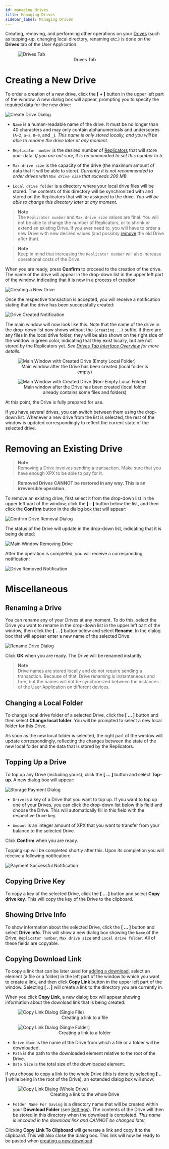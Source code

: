 ```yaml
---
id: managing_drives
title: Managing Drives
sidebar_label: Managing Drives
---
```


Creating, removing, and performing other operations on your [Drives](../built_in_features/drive/overview.md) (such as topping-up, changing local directory, renaming etc.) is done on the **Drives** tab of the User Application.

<figure>
  <img src="../../assets/storage_user_app/main_window_drives.png" alt="Drives Tab">
  <figcaption align="center">Drives Tab</figcaption>
</figure>


# Creating a New Drive

To order a creation of a new drive, click the **[ + ]** button in the upper left part of the window. A new dialog box will appear, prompting you to specify the required data for the new drive:

![Create Drive Dialog](../../assets/storage_user_app/create_drive_dialog.png)

- `Name` is a human-readable name of the drive. It must be no longer than 40 characters and may only contain alphanumericals and underscores (`A–Z`, `a–z`, `0–9`, and `_`). *This name is only stored locally, and you will be able to rename the drive later at any moment.*

- `Replicator number` is the desired number of [Replicators](../built_in_features/replicator/overview.md) that will store your data. *If you are not sure, it is recommended to set this number to 5.*

- `Max drive size` is the capacity of the drive (the maximum amount of data that it will be able to store). *Currently it is not recommended to order drives with `Max drive size` that exceeds 200 MB.*

- `Local drive folder` is a directory where your local drive files will be stored. The contents of this directory will be synchronized with and stored on the Replicators that will be assigned to the drive. *You will be able to change this directory later at any moment.*

> **Note**\
The `Replicator number` and `Max drive size` values are final. You will not be able to change the number of Replicators, or to shrink or extend an existing Drive. If you ever need to, you will have to order a new Drive with new desired values (and possibly [remove](#removing-an-existing-drive) the old Drive after that).

> **Note**\
Keep in mind that increasing the `Replicator number` will also increase operational costs of the Drive.

When you are ready, press **Confirm** to proceed to the creation of the drive. The name of the drive will appear in the drop-down list in the upper left part of the window, indicating that it is now in a process of creation:

![Creating a New Drive](../../assets/storage_user_app/main_window_creating_drive.png)

Once the respective transaction is accepted, you will receive a notification stating that the drive has been successfully created:

![Drive Created Notification](../../assets/storage_user_app/drive_created_notification.png)

The main window will now look like this. Note that the name of the drive in the drop-down list now shows without the `(creating...)` suffix. If there are any files in the local drive folder, they will be also shown on the right side of the window in green color, indicating that they exist locally, but are not stored by the Replicators yet. *See [Drives Tab Interface Overview](./managing_drive_files.md#drives-tab-interface-overview) for more details.*

<figure>
  <img src="../../assets/storage_user_app/main_window_drive_created_empty.png" alt="Main Window with Created Drive (Empty Local Folder)">
  <figcaption align="center">Main window after the Drive has been created (local folder is empty)</figcaption>
</figure>

<figure>
  <img src="../../assets/storage_user_app/main_window_drive_created_with_files.png" alt="Main Window with Created Drive (Non-Empty Local Folder)">
  <figcaption align="center">Main window after the Drive has been created (local folder already contains some files and folders)</figcaption>
</figure>

At this point, the Drive is fully prepared for use.

If you have several drives, you can switch between them using the drop-down list. Whenever a new drive from the list is selected, the rest of the window is updated correspondingly to reflect the current state of the selected drive.


# Removing an Existing Drive

> **Note**\
Removing a Drive involves sending a transaction. Make sure that you have enough XPX to be able to pay for it.

> **Removed Drives CANNOT be restored in any way. This is an irreversible operation.**

To remove an existing drive, first select it from the drop-down list in the upper left part of the window, click the **[ – ]** button below the list, and then click the **Confirm** button in the dialog box that will appear:

![Confirm Drive Removal Dialog](../../assets/storage_user_app/confirm_drive_removal_dialog.png)

The status of the Drive will update in the drop-down list, indicating that it is being deleted:

![Main Window Removing Drive](../../assets/storage_user_app/main_window_removing_drive.png)

After the operation is completed, you will receive a corresponding notification:

![Drive Removed Notification](../../assets/storage_user_app/drive_removed_notification.png)


# Miscellaneous

## Renaming a Drive

You can rename any of your Drives at any moment. To do this, select the Drive you want to rename in the drop-down list in the upper left part of the window, then click the **[ ... ]** button below and select **Rename**. In the dialog box that will appear enter a new name of the selected Drive:

![Rename Drive Dialog](../../assets/storage_user_app/rename_drive_dialog.png)

Click **OK** when you are ready. The Drive will be renamed instantly.

> **Note**\
Drive names are stored locally and do not require sending a transaction. Because of that, Drive renaming is instantaneous and free, but the names will not be synchronized between the instances of the User Application on different devices.

## Changing a Local Folder

To change local drive folder of a selected Drive, click the **[ ... ]** button and then select **Change local folder**. You will be prompted to select a new local folder for this Drive.

As soon as the new local folder is selected, the right part of the window will update correspondingly, reflecting the changes between the state of the new local folder and the data that is stored by the Replicators.

## Topping Up a Drive

To top up any Drive (including yours), click the **[ ... ]** button and select **Top-up**. A new dialog box will appear:

![Storage Payment Dialog](../../assets/storage_user_app/storage_payment_dialog.png)

- `Drive` is a key of a Drive that you want to top up. If you want to top up one of your Drives, you can click the drop-down list below this field and choose the Drive. This will automatically fill in this field with the respective Drive key.

- `Amount` is an integer amount of XPX that you want to transfer from your balance to the selected Drive. 

Click **Confirm** when you are ready.

Topping-up will be completed shortly after this. Upon its completion you will receive a following notification:

![Payment Successful Notification](../../assets/storage_user_app/payment_successful_notification.png)

## Copying Drive Key

To copy a key of the selected Drive, click the **[ ... ]** button and select **Copy drive key**. This will copy the key of the Drive to the clipboard.

## Showing Drive Info

To show information about the selected Drive, click the **[ ... ]** button and select **Drive info**. This will show a new dialog box showing the `Name` of the Drive, `Replicator number`, `Max drive size` and `Local drive folder`. All of these fields are copyable.

## Copying Download Link

To copy a link that can be later used for [adding a download](./downloading_data.md), select an element (a file or a folder) in the left part of the window to which you want to create a link, and then click **Copy Link** button in the upper left part of the window. Selecting **[ .. ]** will create a link to the directory you are currently in. 

When you click **Copy Link**, a new dialog box will appear showing information about the download link that is being created:

<figure>
  <img src="../../assets/storage_user_app/copy_link_dialog_file.png" alt="Copy Link Dialog (Single File)">
  <figcaption align="center">Creating a link to a file</figcaption>
</figure>

<figure>
  <img src="../../assets/storage_user_app/copy_link_dialog_folder.png" alt="Copy Link Dialog (Single Folder)">
  <figcaption align="center">Creating a link to a folder</figcaption>
</figure>

- `Drive Name` is the name of the Drive from which a file or a folder will be downloaded.
- `Path` is the path to the downloaded element relative to the root of the Drive.
- `Data Size` is the total size of the downloaded element.


If you choose to copy a link to the whole Drive (this is done by selecting **[ .. ]** while being in the root of the Drive), an extended dialog box will show: 

<figure>
  <img src="../../assets/storage_user_app/copy_link_dialog_drive.png" alt="Copy Link Dialog (Whole Drive)">
  <figcaption align="center">Creating a link to the whole Drive</figcaption>
</figure>

- `Folder Name For Saving` is a directory name that will be created within your **Download Folder** (see [Settings](./getting_started.md#configuring-network-settings)). The contents of the Drive will then be stored in this directory when the download is completed. *This name is encoded in the download link and CANNOT be changed later.*

Clicking **Copy Link To Clipboard** will generate a link and copy it to the clipboard. This will also close the dialog box. This link will now be ready to be pasted when [creating a new download](./downloading_data.md).
